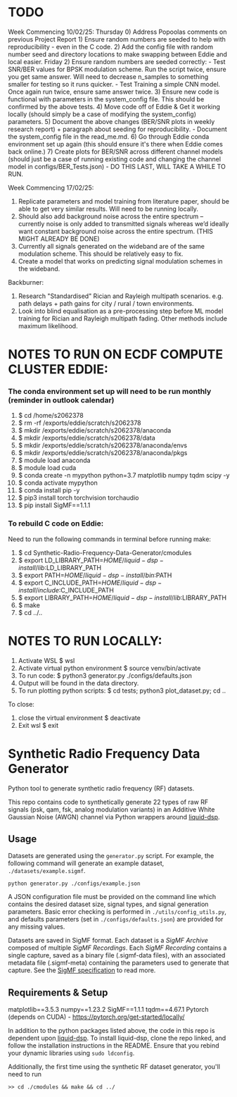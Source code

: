 # TODO

Week Commencing 10/02/25:
    Thursday
        0) Address Popoolas comments on previous Project Report
        1) Ensure random numbers are seeded to help with reproducibility - even in the C code.
        2) Add the config file with random number seed and directory locations to make swapping between Eddie and local easier. 
    Friday
        2) Ensure random numbers are seeded correctly:
            - Test SNR/BER values for BPSK modulation scheme. Run the script twice, ensure you get same answer. Will need to decrease n_samples to something smaller for testing so it runs quicker.
            - Test Training a simple CNN model. Once again run twice, ensure same answer twice.
        3) Ensure new code is functional with parameters in the system_config file. This should be confirmed by the above tests.
        4) Move code off of Eddie & Get it working locally (should simply be a case of modifying the system_config) parameters.
        5) Document the above changes (BER/SNR plots in weekly research report) + paragraph about seeding for reproducibility.
            - Document the system_config file in the read_me.md.
        6) Go through Eddie conda environment set up again (this should ensure it's there when Eddie comes back online.)
        7) Create plots for BER/SNR across different channel models (should just be a case of running existing code and changing the channel model in configs/BER_Tests.json) - DO THIS LAST, WILL TAKE A WHILE TO RUN.

Week Commencing 17/02/25:
1) Replicate parameters and model training from literature paper, should be able to get very similar results. Will need to be running locally.
2) Should also add background noise across the entire spectrum – currently noise is only
        added to transmitted signals whereas we’d ideally want constant background noise across the
        entire spectrum. (THIS MIGHT ALREADY BE DONE)
3) Currently all signals generated on the wideband are of the same modulation scheme. This
should be relatively easy to fix.
4) Create a model that works on predicting signal modulation schemes in the wideband.

Backburner:
1) Research "Standardised" Rician and Rayleigh multipath scenarios. e.g. path delays + path gains for city / rural / town environments.
2) Look into blind equalisation as a pre-processing step before ML model training for Rician and Rayleigh multipath fading. Other methods include maximum likelihood.

# NOTES TO RUN ON ECDF COMPUTE CLUSTER EDDIE:
### The conda environment set up will need to be run monthly (reminder in outlook calendar)
1)  $ cd /home/s2062378
2)  $ rm -rf /exports/eddie/scratch/s2062378
3)  $ mkdir /exports/eddie/scratch/s2062378/anaconda
4)  $ mkdir /exports/eddie/scratch/s2062378/data
5)  $ mkdir /exports/eddie/scratch/s2062378/anaconda/envs
6)  $ mkdir /exports/eddie/scratch/s2062378/anaconda/pkgs
7)  $ module load anaconda
8)  $ module load cuda
9)  $ conda create -n mypython python=3.7 matplotlib numpy tqdm scipy -y
10) $ conda activate mypython
11) $ conda install pip -y
12) $ pip3 install torch torchvision torchaudio
13) $ pip install SigMF==1.1.1

### To rebuild C code on Eddie:
Need to run the following commands in terminal before running make:
1) $ cd Synthetic-Radio-Frequency-Data-Generator/cmodules
2) $ export LD_LIBRARY_PATH=$HOME/liquid-dsp-install/lib:$LD_LIBRARY_PATH
3) $ export PATH=$HOME/liquid-dsp-install/bin:$PATH
4) $ export C_INCLUDE_PATH=$HOME/liquid-dsp-install/include:$C_INCLUDE_PATH
5) $ export LIBRARY_PATH=$HOME/liquid-dsp-install/lib:$LIBRARY_PATH
6) $ make
7) $ cd ../..

# NOTES TO RUN LOCALLY:
1) Activate WSL
    $ wsl
2) Activate virtual python environment
    $ source venv/bin/activate
3) To run code:
    $ python3 generator.py ./configs/defaults.json
4) Output will be found in the data directory.
5) To run plotting python scripts:
    $ cd tests; python3 plot_dataset.py; cd ..

To close:
1) close the virtual environment
    $ deactivate
2) Exit wsl
    $ exit

# Synthetic Radio Frequency Data Generator

Python tool to generate synthetic radio frequency (RF) datasets.

This repo contains code to synthetically generate 22 types of raw RF signals (psk, qam, fsk, analog modulation variants) in an Additive White Gaussian Noise (AWGN) channel via Python wrappers around [liquid-dsp](https://github.com/jgaeddert/liquid-dsp).

## Usage
Datasets are generated using the `generator.py` script.
For example, the following command will generate an example dataset, `./datasets/example.sigmf`.

```
python generator.py ./configs/example.json
``` 

A JSON configuration file must be provided on the command line which contains the desired dataset size, signal types, and signal generation parameters.
Basic error checking is performed in `./utils/config_utils.py`, and defaults parameters (set in `./configs/defaults.json`) are provided for any missing values.

Datasets are saved in SigMF format. 
Each dataset is a *SigMF Archive* composed of multiple *SigMF Recordings*. 
Each *SigMF Recording* contains a single capture, saved as a binary file (.sigmf-data files), with an associated metadata file (.sigmf-meta) containing the parameters used to generate that capture. 
See the [SigMF specification](https://github.com/gnuradio/SigMF/blob/master/sigmf-spec.md) to read more. 

## Requirements & Setup

matplotlib==3.5.3
numpy==1.23.2
SigMF==1.1.1
tqdm==4.67.1
Pytorch (depends on CUDA) - https://pytorch.org/get-started/locally/

In addition to the python packages listed above, the code in this repo is dependent upon [liquid-dsp](https://github.com/jgaeddert/liquid-dsp). 
To install liquid-dsp, clone the repo linked, and follow the installation instructions in the README. 
Ensure that you rebind your dynamic libraries using `sudo ldconfig`.

Additionally, the first time using the synthetic RF dataset generator, you'll need to run

```
>> cd ./cmodules && make && cd ../
```

